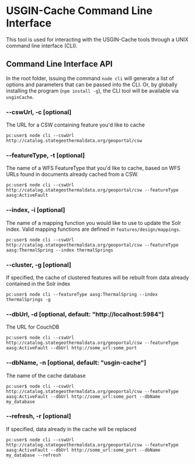 # USGIN-Cache Command Line Interface

This tool is used for interacting with the USGIN-Cache tools through a UNIX command line interface (CLI).

## Command Line Interface API

In the root folder, issuing the command `node cli` will generate a list of options and parameters that can be passed into the CLI.  Or, by globally installing the program (`npm install -g`), the CLI tool will be available via `usginCache`.

### --cswUrl, -c [optional]
The URL for a CSW containing feature you'd like to cache

    pc:user$ node cli --cswUrl http://catalog.stategeothermaldata.org/geoportal/csw

### --featureType, -t [optional]
The name of a WFS FeatureType that you'd like to cache, based on WFS URLs found in documents already cached from a CSW.

    pc:user$ node cli --cswUrl http://catalog.stategeothermaldata.org/geoportal/csw --featureType aasg:ActiveFault

### --index, -i [optional]
The name of a mapping function you would like to use to update the Solr index. Valid mapping functions are defined in `features/design/mappings`.

    pc:user$ node cli --cswUrl http://catalog.stategeothermaldata.org/geoportal/csw --featureType aasg:ThermalSpring --index thermalSprings

### --cluster, -g [optional]
If specified, the cache of clustered features will be rebuilt from data already contained in the Solr index

    pc:user$ node cli --featureType aasg:ThermalSpring --index thermalSprings -g

### --dbUrl, -d [optional, default: "http://localhost:5984"]
The URL for CouchDB

    pc:user$ node cli --cswUrl http://catalog.stategeothermaldata.org/geoportal/csw --featureType aasg:ActiveFault --dbUrl http://some_url:some_port

### --dbName, -n [optional, default: "usgin-cache"]
The name of the cache database

    pc:user$ node cli --cswUrl http://catalog.stategeothermaldata.org/geoportal/csw --featureType aasg:ActiveFault --dbUrl http://some_url:some_port --dbName my_database

### --refresh, -r [optional]
If specified, data already in the cache will be replaced

    pc:user$ node cli --cswUrl http://catalog.stategeothermaldata.org/geoportal/csw --featureType aasg:ActiveFault --dbUrl http://some_url:some_port --dbName my_database --refresh